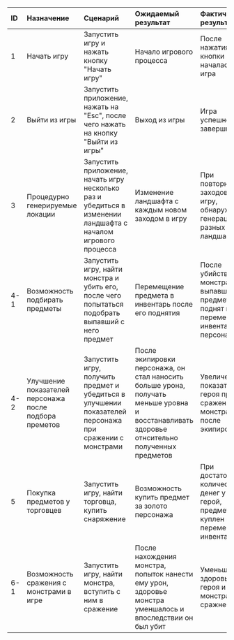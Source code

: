 ID | Назначение | Сценарий | Ожидаемый результат | Фактический результат | Оценка
|:---|:---|:---|:---|:---|:---|
1 | Начать игру | Запустить игру и нажать кнопку "Начать игру" | Начало игрового процесса | После нажатия кнопки началась игра | Тест Пройден
2 | Выйти из игры | Запустить приложение, нажать на "Esc", после чего нажать на кнопку "Выйти из игры" | Выход из игры | Игра успешно завершилась | Тест пройден
3 | Процедурно генерируемые локации | Запустить приложение, начать игру несколько раз и убедиться в изменении ландшафта с началом игрового процесса | Изменение ландшафта с каждым новом заходом в игру | При повторных заходов в игру, обнаружена генерация разных ландшафтов | Тест пройден
4-1 | Возможность подбирать предметы | Запустить игру, найти монстра и убить его, после чего попытаться подобрать выпавший с него предмет | Перемещение предмета в инвентарь после его поднятия | После убийства монстра, выпавший предмет был поднят и перемещен в инвентарь персонажа | Тест пройден
4-2 | Улучшение показателей персонажа после подбора преметов | Запустить игру, получить предмет и убедиться в улучшении показателей персонажа при сражении с монстрами | После экипировки персонажа, он стал наносить больше урона, получать меньше уровна и восстанавливать здоровье отнсительно полученных предметов | Увеличение показателей героя при сражении с монстрами после экипировки | Тест пройден
5 | Покупка предметов у торговцев | Запустить игру, найти торговца, купить снаряжение | Возможность купить предмет за золото персонажа | При достаточном количестве денег у герой, предмет был куплен и перемещен в инвентарь | Тест пройден
6-1 | Возможность сражения с монстрами в игре | Запустить игру, найти монстра, вступить с ним в сражение | После нахождения монстра, попыток нанести ему урон, здоровье монстра уменшалось и впоследствии он был убит | Уменьшение здоровье героя и монстра при сражнении | Тест пройден 
